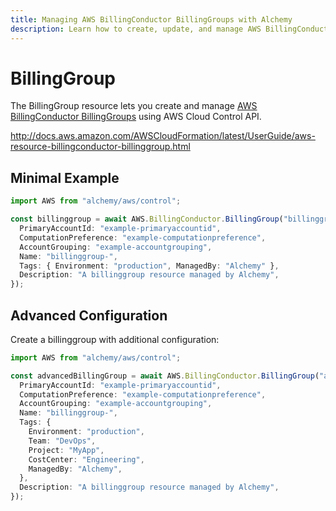 ```yaml
---
title: Managing AWS BillingConductor BillingGroups with Alchemy
description: Learn how to create, update, and manage AWS BillingConductor BillingGroups using Alchemy Cloud Control.
---
```


# BillingGroup

The BillingGroup resource lets you create and manage [AWS BillingConductor BillingGroups](https://docs.aws.amazon.com/billingconductor/latest/userguide/) using AWS Cloud Control API.

http://docs.aws.amazon.com/AWSCloudFormation/latest/UserGuide/aws-resource-billingconductor-billinggroup.html

## Minimal Example

```ts
import AWS from "alchemy/aws/control";

const billinggroup = await AWS.BillingConductor.BillingGroup("billinggroup-example", {
  PrimaryAccountId: "example-primaryaccountid",
  ComputationPreference: "example-computationpreference",
  AccountGrouping: "example-accountgrouping",
  Name: "billinggroup-",
  Tags: { Environment: "production", ManagedBy: "Alchemy" },
  Description: "A billinggroup resource managed by Alchemy",
});
```

## Advanced Configuration

Create a billinggroup with additional configuration:

```ts
import AWS from "alchemy/aws/control";

const advancedBillingGroup = await AWS.BillingConductor.BillingGroup("advanced-billinggroup", {
  PrimaryAccountId: "example-primaryaccountid",
  ComputationPreference: "example-computationpreference",
  AccountGrouping: "example-accountgrouping",
  Name: "billinggroup-",
  Tags: {
    Environment: "production",
    Team: "DevOps",
    Project: "MyApp",
    CostCenter: "Engineering",
    ManagedBy: "Alchemy",
  },
  Description: "A billinggroup resource managed by Alchemy",
});
```

